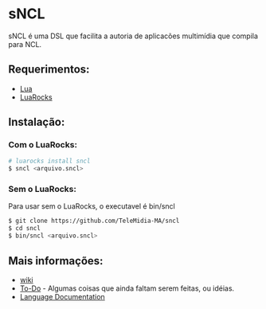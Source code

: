 # sNCL
sNCL é uma DSL que facilita a autoria de aplicacões multimídia que compila para NCL.

## Requerimentos:
* [Lua](https://www.lua.org/)
* [LuaRocks](https://luarocks.org/)
 
## Instalação:

### Com o LuaRocks:

``` bash
# luarocks install sncl
$ sncl <arquivo.sncl>
```

### Sem o LuaRocks:
Para usar sem o LuaRocks, o executavel é bin/sncl
``` bash
$ git clone https://github.com/TeleMidia-MA/sncl
$ cd sncl
$ bin/sncl <arquivo.sncl>
```

## Mais informações:
* [wiki](https://github.com/TeleMidia-MA/sncl/wiki)
* [To-Do](https://github.com/TeleMidia-MA/sncl/wiki/To-Do) - Algumas coisas que ainda faltam serem feitas, ou idéias.
* [Language Documentation](https::sncl.readthedocs.io/en/latest/index.html)

